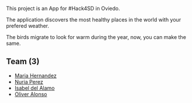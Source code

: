 This project is an App for #Hack4SD in Oviedo.

The application discovers the most healthy places in the world with your prefered weather.

The birds migrate to look for warm during the year, now, you can make the same.

## Team (3)

- [Maria Hernandez](https://github.com/mariahernantinez)
- [Nuria Perez](https://github.com/nurnpm)
- [Isabel del Alamo](https://github.com/isabel2194)
- [Oliver Alonso](https://github.com/boxgames1)
